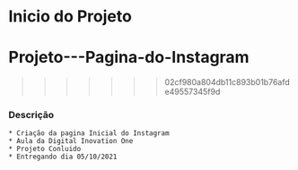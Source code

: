 # Inicio do Projeto 
# Projeto---Pagina-do-Instagram
>>>>>>> 02cf980a804db11c893b01b76afde49557345f9d

### Descrição

    * Criação da pagina Inicial do Instagram
    * Aula da Digital Inovation One
    * Projeto Conluido
    * Entregando dia 05/10/2021